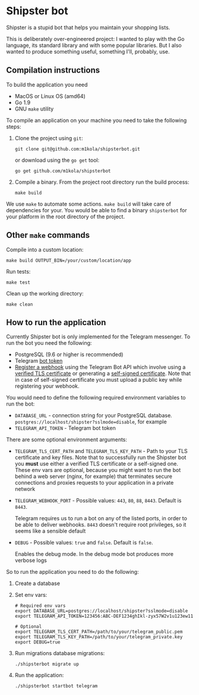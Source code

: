 # Shipster bot

Shipster is a stupid bot that helps you maintain your shopping lists.

This is deliberately over-engineered project:
I wanted to play with the Go language, its standard library
and with some popular libraries.
But I also wanted to produce something useful,
something I'll, probably, use.

## Compilation instructions

To build the application you need

* MacOS or Linux OS (amd64)
* Go 1.9
* GNU `make` utility


To compile an application on your machine you need to take the following steps:


1. Clone the project using `git`:

    ```
    git clone git@github.com:m1kola/shipsterbot.git
    ```

    or download using the `go get` tool:

    ```
    go get github.com/m1kola/shipsterbot
    ```

2. Compile a binary. From the project root directory run the build process:

    ```
    make build
    ```

We use `make` to automate some actions. `make build` will take care of
dependencies for your. You would be able to find a binary `shipsterbot` for your
platform in the root directory of the project.


## Other `make` commands

Compile into a custom location:

```
make build OUTPUT_BIN=/your/custom/location/app
```

Run tests:
```
make test
```

Clean up the working directory:

```
make clean
```

## How to run the application

Currently Shipster bot is only implemented for the Telegram messenger.
To run the bot you need the following:

* PostgreSQL (9.6 or higher is recommended)
* Telegram [bot token](https://core.telegram.org/bots#6-botfather)
* [Register a webhook](https://core.telegram.org/bots/api#setwebhook)
  using the Telegram Bot API which involve
  using a [verified TLS certificate](https://core.telegram.org/bots/webhooks#a-verified-supported-certificate)
  or generating a [self-signed certificate](https://core.telegram.org/bots/webhooks#a-self-signed-certificate).
  Note that in case of self-signed certificate you must upload a public key
  while registering your webhook.

You would need to define the following required environment variables to run the bot:

* `DATABASE_URL` - connection string for your PostgreSQL
  database. `postgres://localhost/shipster?sslmode=disable`, for example
* `TELEGRAM_API_TOKEN` - Telegram bot token

There are some optional environment arguments:

* `TELEGRAM_TLS_CERT_PATH` and `TELEGRAM_TLS_KEY_PATH` - Path to your TLS
  certificate and key files. Note that to successfully run the Shipster bot
  you **must** use either a verified TLS certificate
  or a self-signed one. These env vars are optional,
  because you might want to run the bot behind
  a web server (nginx, for example) that terminates
  secure connections and proxies requests to your application
  in a private network
* `TELEGRAM_WEBHOOK_PORT` - Possible values: `443`, `80`, `88`, `8443`.
  Default is `8443`.

  Telegram requires us to run a bot on any of the listed ports,
  in order to be able to deliver webhooks.
  `8443` doesn't require root privileges, so it seems like a sensible default
* `DEBUG` - Possible values: `true` and `false`. Default is `false`.

  Enables the debug mode. In the debug mode bot produces
  more verbose logs

So to run the application you need to do the following:

1. Create a database
2. Set env vars:

    ```
    # Required env vars
    export DATABASE_URL=postgres://localhost/shipster?sslmode=disable
    export TELEGRAM_API_TOKEN=123456:ABC-DEF1234ghIkl-zyx57W2v1u123ew11

    # Optional
    export TELEGRAM_TLS_CERT_PATH=/path/to/your/telegram_public.pem
    export TELEGRAM_TLS_KEY_PATH=/path/to/your/telegram_private.key
    export DEBUG=true
    ```
3. Run migrations database migrations:

    ```
    ./shipsterbot migrate up
    ```

4. Run the application:

    ```
    ./shipsterbot startbot telegram
    ```
